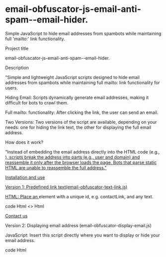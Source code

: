 # email-obfuscator-js-email-anti-spam--email-hider.
Simple JavaScript to hide email addresses from spambots while maintaining full 'mailto:' link functionality.

Project title

email-obfuscator-js-email-anti-spam--email-hider.

Description

"Simple and lightweight JavaScript scripts designed to hide email addresses from spambots while maintaining full mailto: link functionality for users.

Hiding Email: Scripts dynamically generate email addresses, making it difficult for bots to crawl them.

Full mailto: functionality: After clicking the link, the user can send an email.

Two Versions: Two versions of the script are available, depending on your needs: one for hiding the link text, the other for displaying the full email address.

How does it work?

"Instead of embedding the email address directly into the HTML code (e.g., <a href="mailto:user@domain.com">), scripts break the address into parts (e.g., user and domain) and reassemble it only after the browser loads the page. Bots that parse static HTML are unable to reassemble the full address."

Installation and use

Version 1: Predefined link text(email-obfuscator-text-link.js)

HTML: Place an <a> element with a unique id, e.g. contactLink, and any text.

 code Html <>  Html
  <html>
    <a id="kontaktLink" href="#">Contact us</a>
</html>
    <script LANGUAGE="JavaScript">
      var user = "yourname"; 
      var site = "yourdomin"; 
      var emailLink = "mailto:" + user + "@" + site;
      var kontaktLink = document.getElementById("kontaktLink");
      kontaktLink.href = emailLink;
    </script>

      

Version 2: Displaying email address (email-obfuscator-display-email.js)

JavaScript: Insert this script directly where you want to display or hide your email address.

code Html

<script LANGUAGE="JavaScript">
  var user = "yourname"; 
  var site = "yourdomin"; 

  document.write('<a href=\"mailto:' + user + '@' + site + '\">');
  document.write(user + '@' + site + '</a>');
</script>

  
